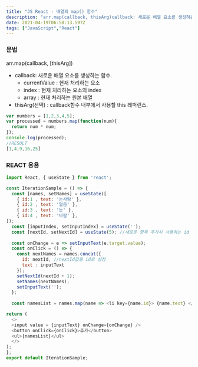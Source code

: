 ```yaml
---
title: "JS React - 배열의 map() 함수"
description: "arr.map(callback, thisArg)callback: 새로운 배열 요소를 생성하는 함수.currentValue : 현재 처리하는 요소index : 현재 처리하는 요소의 indexarray : 현재 처리하는 원본 배열thisArg(선택) : callback함수"
date: 2021-04-19T06:58:13.597Z
tags: ["JavaScript","React"]
---
```

### 문법
arr.map(callback, [thisArg])
- callback: 새로운 배열 요소를 생성하는 함수.
  - currentValue : 현재 처리하는 요소
  - index : 현재 처리하는 요소의 index
  - array : 현재 처리하는 원본 배열
- thisArg(선택) : callback함수 내부에서 사용할 this 레퍼런스.

```js
var numbers = [1,2,3,4,5];
var processed = numbers.map(function(num){
  return num * num;
});
console.log(processed);
//RESULT
[1,4,9,16,25]
```

### REACT 응용
```js
import React, { useState } from 'react';

const IterationSample = () => {
  const [names, setNames] = useState([
    { id:1 , text: '눈사람' },
    { id:2 , text: '얼음' },
    { id:3 , text: '눈' },
    { id:4 , text: '바람' },
]);
  const [inputIndex, setInputIndex] = useState('');
  const [nextId, setNextId] = useState(5); //새로운 항목 추가시 사용하는 id
  
  const onChange = e => setInputText(e.target.value);
  const onClick = () => {
    const nextNames = names.concat({
      id: nextId, //nextId값을 id로 설정
      text : inputText
    });
    setNextId(nextId + 1);
    setNames(nextNames);
    setInputText('');
  };
  
  const namesList = names.map(name => <li key={name.id}> {name.text} </li>);

return (
  <>
  <input value = {inputText} onChange={onChange} />
  <button onClick={onClick}>추가</button>
  <ul>{namesList}</ul>
  </>
);
};
export default IterationSample;
```
   
 